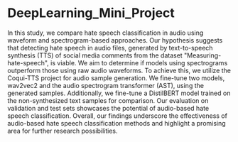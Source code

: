 # DeepLearning_Mini_Project

In this study, we compare hate speech classification in audio using waveform and spectrogram-based approaches. Our
hypothesis suggests that detecting hate speech in audio files, generated by text-to-speech synthesis (TTS) of social
media comments from the dataset "Measuring-hate-speech", is viable. We aim to determine if models using spectrograms
outperform those using raw audio waveforms. To achieve this, we utilize the Coqui-TTS project for audio sample
generation. We fine-tune two models, wav2vec2 and the audio spectrogram transformer (AST), using the generated samples.
Additionally, we fine-tune a DistilBERT model trained on the non-synthesized text samples for comparison. Our evaluation
on validation and test sets showcases the potential of audio-based hate speech classification. Overall, our findings
underscore the effectiveness of audio-based hate speech classification methods and highlight a promising area for
further research possibilities.